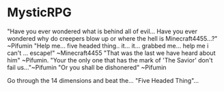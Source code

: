 MysticRPG
=========

"Have you ever wondered what is behind all of evil... Have you ever wondered why do creepers blow up or where the hell is Minecraft4455...?" ~Pifumin 
"Help me... five headed thing.. it... it... grabbed me... help me i can't ... escape!" ~Minecraft4455 
"That was the last we have heard about him" ~Pifumin. 
"Your the only one that has the mark of 'The Savior' don't fail us..."~Pifumin 
"Or you shall be dishonered" ~Pifumin

Go through the 14 dimensions and beat the... "Five Headed Thing"...
